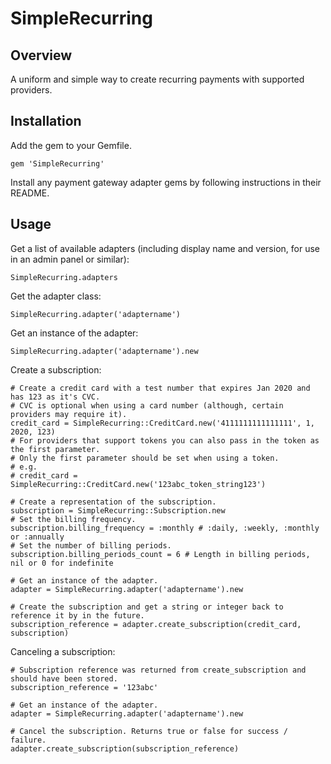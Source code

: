 # SimpleRecurring

## Overview
A uniform and simple way to create recurring payments with supported providers.

## Installation
Add the gem to your Gemfile.
```
gem 'SimpleRecurring'
```

Install any payment gateway adapter gems by following instructions in their README.

## Usage
Get a list of available adapters (including display name and version, for use in an admin panel or similar):
```
SimpleRecurring.adapters
```

Get the adapter class:
```
SimpleRecurring.adapter('adaptername')
```

Get an instance of the adapter:
```
SimpleRecurring.adapter('adaptername').new
```

Create a subscription:
```
# Create a credit card with a test number that expires Jan 2020 and has 123 as it's CVC.
# CVC is optional when using a card number (although, certain providers may require it).
credit_card = SimpleRecurring::CreditCard.new('4111111111111111', 1, 2020, 123)
# For providers that support tokens you can also pass in the token as the first parameter.
# Only the first parameter should be set when using a token.
# e.g.
# credit_card = SimpleRecurring::CreditCard.new('123abc_token_string123')

# Create a representation of the subscription.
subscription = SimpleRecurring::Subscription.new
# Set the billing frequency.
subscription.billing_frequency = :monthly # :daily, :weekly, :monthly or :annually
# Set the number of billing periods.
subscription.billing_periods_count = 6 # Length in billing periods, nil or 0 for indefinite

# Get an instance of the adapter.
adapter = SimpleRecurring.adapter('adaptername').new

# Create the subscription and get a string or integer back to reference it by in the future.
subscription_reference = adapter.create_subscription(credit_card, subscription)
```

Canceling a subscription:
```
# Subscription reference was returned from create_subscription and should have been stored.
subscription_reference = '123abc'

# Get an instance of the adapter.
adapter = SimpleRecurring.adapter('adaptername').new

# Cancel the subscription. Returns true or false for success / failure.
adapter.create_subscription(subscription_reference)
```
